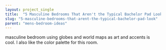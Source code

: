 ```yaml
---
layout: project_single
title:  "5 Masculine Bedrooms That Aren't the Typical Bachelor Pad Look"
slug: "5-masculine-bedrooms-that-arent-the-typical-bachelor-pad-look"
parent: "mens-bedroom-ideas"
---
```

masculine bedroom using globes and world maps as art and accents is cool. I also like the color palette for this room.